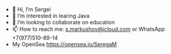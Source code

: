 - 👋 Hi, I’m Sergei
- 👀 I’m interested in learing Java
- 💞️ I’m looking to collaborate on education
- 📫 How to reach me: s.markushov@icloud.com or WhatsApp +7(977)510-89-14
- My OpenSea https://opensea.io/SeregaM
<!---
SergeiMarkushov/SergeiMarkushov is a ✨ special ✨ repository because its `README.md` (this file) appears on your GitHub profile.
You can click the Preview link to take a look at your changes.
--->

